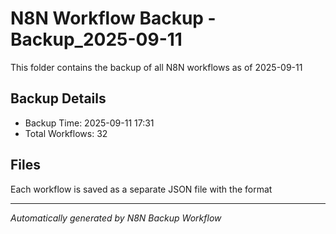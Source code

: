 # N8N Workflow Backup - Backup_2025-09-11

This folder contains the backup of all N8N workflows as of 2025-09-11

## Backup Details
- Backup Time: 2025-09-11 17:31
- Total Workflows: 32

## Files
Each workflow is saved as a separate JSON file with the format

---
*Automatically generated by N8N Backup Workflow*
